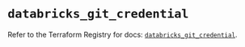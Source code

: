 # `databricks_git_credential`

Refer to the Terraform Registry for docs: [`databricks_git_credential`](https://registry.terraform.io/providers/databricks/databricks/1.46.0/docs/resources/git_credential).
